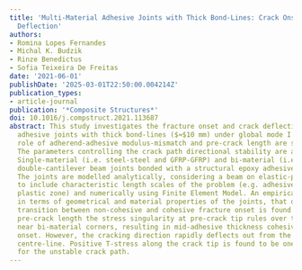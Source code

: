 ```yaml
---
title: 'Multi-Material Adhesive Joints with Thick Bond-Lines: Crack Onset and Crack
  Deflection'
authors:
- Romina Lopes Fernandes
- Michal K. Budzik
- Rinze Benedictus
- Sofia Teixeira De Freitas
date: '2021-06-01'
publishDate: '2025-03-01T22:50:00.004214Z'
publication_types:
- article-journal
publication: '*Composite Structures*'
doi: 10.1016/j.compstruct.2021.113687
abstract: This study investigates the fracture onset and crack deflection in multi-material
  adhesive joints with thick bond-lines ($≈$10 mm) under global mode I loading. The
  role of adherend-adhesive modulus-mismatch and pre-crack length are scrutinized.
  The parameters controlling the crack path directional stability are also discussed.
  Single-material (i.e. steel-steel and GFRP-GFRP) and bi-material (i.e. steel-GFRP)
  double-cantilever beam joints bonded with a structural epoxy adhesive are tested.
  The joints are modelled analytically, considering a beam on elastic-plastic foundation,
  to include characteristic length scales of the problem (e.g. adhesive thickness,
  plastic zone) and numerically using Finite Element Model. An empirical relation,
  in terms of geometrical and material properties of the joints, that defines the
  transition between non-cohesive and cohesive fracture onset is found. Above a specific
  pre-crack length the stress singularity at pre-crack tip rules over the stress singularity
  near bi-material corners, resulting in mid-adhesive thickness cohesive fracture
  onset. However, the cracking direction rapidly deflects out from the adhesive layer
  centre-line. Positive T-stress along the crack tip is found to be one of the factors
  for the unstable crack path.
---
```

